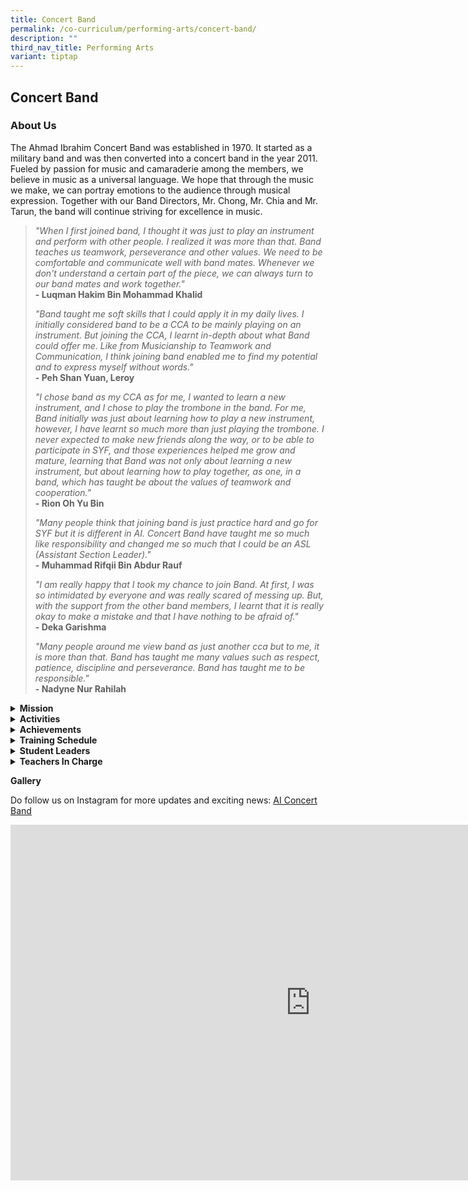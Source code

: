 ```yaml
---
title: Concert Band
permalink: /co-curriculum/performing-arts/concert-band/
description: ""
third_nav_title: Performing Arts
variant: tiptap
---
```

<h2>Concert Band</h2>
<h3>About Us</h3>
<p>The Ahmad Ibrahim Concert Band was established in 1970. It started as
a military band and was then converted into a concert band in the year
2011. Fueled by passion for music and camaraderie among the members, we
believe in music as a universal language. We hope that through the music
we make, we can portray emotions to the audience through musical expression.
Together with our Band Directors, Mr. Chong, Mr. Chia and Mr. Tarun, the
band will continue striving for excellence in music.</p>
<p></p>
<blockquote>
<p><em>"When I first joined band, I thought it was just to play an instrument and perform with other people. I realized it was more than that. Band teaches us teamwork, perseverance and other values. We need to be comfortable and communicate well with band mates. Whenever we don't understand a certain part of the piece, we can always turn to our band mates and work together."</em>
<br><strong>- Luqman Hakim Bin Mohammad Khalid</strong>
</p>
<p><em>"Band taught me soft skills that I could apply it in my daily lives. I initially considered band to be a CCA to be mainly playing on an instrument. But joining the CCA, I learnt in-depth about what Band could offer me. Like from Musicianship to Teamwork and Communication, I think joining band enabled me to find my potential and to express myself without words."</em>
<br><strong>- Peh Shan Yuan, Leroy</strong>
</p>
<p><em>"I chose band as my CCA as for me, I wanted to learn a new instrument, and I chose to play the trombone in the band. For me, Band initially was just about learning how to play a new instrument, however, I have learnt so much more than just playing the trombone. I never expected to make new friends along the way, or to be able to participate in SYF, and those experiences helped me grow and mature, learning that Band was not only about learning a new instrument, but about learning how to play together, as one, in a band, which has taught be about the values of teamwork and cooperation."</em>
<br><strong>- Rion Oh Yu Bin</strong>
</p>
<p><em>"Many people think that joining band is just practice hard and go for SYF but it is different in AI. Concert Band have taught me so much like responsibility and changed me so much that I could be an ASL (Assistant Section Leader)."</em>
<br><strong>- Muhammad Rifqii Bin Abdur Rauf</strong>
</p>
<p><em>"I am really happy that I took my chance to join Band. At first, I was so intimidated by everyone and was really scared of messing up. But, with the support from the other band members, I learnt that it is really okay to make a mistake and that I have nothing to be afraid of."</em>
<br><strong>- Deka Garishma</strong>
</p>
<p><em>"Many people around me view band as just another cca but to me, it is more than that. Band has taught me many values such as respect, patience, discipline and perseverance. Band has taught me to be responsible."</em>
<br><strong>- Nadyne Nur Rahilah</strong>
</p>
</blockquote>
<p></p>
<div data-type="detailGroup" class="isomer-accordion-group isomer-accordion isomer-accordion-white">
<details class="isomer-details">
<summary><strong>Mission</strong>
</summary>
<div data-type="detailsContent" class="isomer-details-content">
<p>To instill a lifelong passion for music and provide meaningful opportunities
for students to perform, collaborate, and develop leadership skills.</p>
</div>
</details>
</div>
<div data-type="detailGroup" class="isomer-accordion-group isomer-accordion isomer-accordion-white">
<details class="isomer-details">
<summary><strong>Activities</strong>
</summary>
<div data-type="detailsContent" class="isomer-details-content">
<p>At AISS Concert Band, one can look forward to a fulfilling journey with
musical instruments that are specially assigned according to their physique
and personality, where you will learn more than instrumental skills.
<br>Through our holistic programme, every student will acquire invaluable
life skills and experiences that will put them in good stead to succeed
in life beyond secondary school.
<br>Apart from school-based performances, our band participates in collaborative
events, such as school band exchanges, and various external events, such
as “Schools in Concert” organised by the Band Directors’ Association of
Singapore in 2023 and the Istana Open House for Hari Raya Puasa and Labour
Day in 2024.</p>
<p></p>
</div>
</details>
</div>
<div data-type="detailGroup" class="isomer-accordion-group isomer-accordion isomer-accordion-white">
<details class="isomer-details">
<summary><strong>Achievements</strong>
</summary>
<div data-type="detailsContent" class="isomer-details-content">
<ul data-tight="true" class="tight">
<li>
<p>SYF Arts Presentation 2025: Distinction</p>
</li>
<li>
<p>Singapore International Band Festival Competition 2024 – Silver Award</p>
</li>
<li>
<p>SYF Arts Presentation 2023: Distinction</p>
</li>
<li>
<p>Singapore International Band Festival Competition 2022 – Gold Award cum
Top in Division</p>
</li>
<li>
<p>SYF Arts Presentation 2021: Distinction, Accomplishment, Accomplishment</p>
</li>
<li>
<p>SYF Arts Presentation 2019: Distinction</p>
</li>
<li>
<p>SYF Arts Presentation 2017: Accomplishment</p>
</li>
</ul>
</div>
</details>
</div>
<div data-type="detailGroup" class="isomer-accordion-group isomer-accordion isomer-accordion-white">
<details class="isomer-details">
<summary><strong>Training Schedule</strong>
</summary>
<div data-type="detailsContent" class="isomer-details-content">
<p><strong>Wednesday</strong>
<br>3.15pm to 5.45pm</p>
<p><strong>Friday</strong>
<br>2.30pm to 6.00pm</p>
</div>
</details>
</div>
<div data-type="detailGroup" class="isomer-accordion-group isomer-accordion isomer-accordion-white">
<details class="isomer-details">
<summary><strong>Student Leaders</strong>
</summary>
<div data-type="detailsContent" class="isomer-details-content">
<p>Drum Major: Nabil Eddryan Putra Nor Muliady (3 ST)</p>
<p>Band Major (Admin): Irfan Bin Hakim (3 IN)</p>
<p>Band Major (Music): Ea Jun Heng (3 RE)</p>
<p>Head Recruit Officer: Wong Wei Wen (3 IN)</p>
</div>
</details>
</div>
<div data-type="detailGroup" class="isomer-accordion-group isomer-accordion isomer-accordion-white">
<details class="isomer-details">
<summary><strong>Teachers In Charge</strong>
</summary>
<div data-type="detailsContent" class="isomer-details-content">
<p><strong>Miss Chow Pei Yan (OIC)<br>Contact:&nbsp;<a href="mailto:chow_pei_yan@moe.edu.sg" rel="noopener noreferrer nofollow" target="">chow_pei_yan@moe.edu.sg</a></strong>
<br>Ms Siti Mariah Binte Omar</p>
<p>Mr Desmond Loh</p>
</div>
</details>
</div>
<p><strong>Gallery</strong>
</p>
<p>Do follow us on Instagram for more updates and exciting news: <a href="https://www.instagram.com/aiconcertband/" rel="noopener noreferrer nofollow" target="_blank"><u>AI Concert Band</u></a>
</p>
<div class="iframe-wrapper">
<iframe height="569" width="960" allowfullscreen="true" frameborder="0" src="https://docs.google.com/presentation/d/e/2PACX-1vSGep8K1Q9ZG-6I6vNTYgwfJ6q6GivppKbYO3bjYg2CqE7l3cShzyshFAoqZ_EhhA/embed?start=true&amp;loop=true&amp;delayms=3000"></iframe>
</div>
<p></p>
